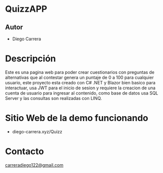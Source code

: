 # QuizzAPP
## Autor
* Diego Carrera 

# Descripción
Este es una pagina web para poder crear cuestionarios con preguntas de alternativas que al contestar genera un puntaje de 0 a 100 para cualquier usuario, este  proyecto esta creado con C# .NET y Blazor bien basico para interactuar, usa JWT para el inicio de sesion y requiere la creacion de una cuenta de usuario para ingresar al contenido, como base de datos usa SQL Server y las consultas son realizadas con LINQ.

# Sitio Web de la demo funcionando
- diego-carrera.xyz/Quizz

# Contacto
carreradiego122@gmail.com
